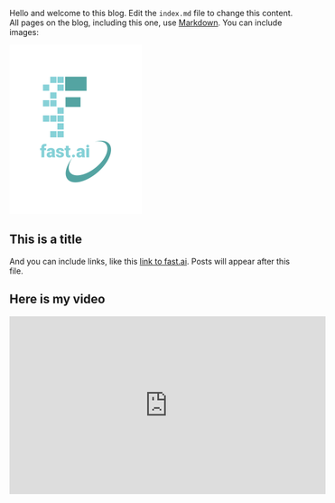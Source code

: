 Hello and welcome to this blog. Edit the `index.md` file to change this content. All pages on the blog, including this one, use [Markdown](https://guides.github.com/features/mastering-markdown/). You can include images:

![Image of fast.ai logo](images/logo.png)

## This is a title

And you can include links, like this [link to fast.ai](https://www.fast.ai). Posts will appear after this file. 

## Here is my video
<iframe width="560" height="315" src="https://www.youtube.com/embed/Zn4Muj2IOlM" frameborder="0" allow="accelerometer; autoplay; clipboard-write; encrypted-media; gyroscope; picture-in-picture" allowfullscreen></iframe>
